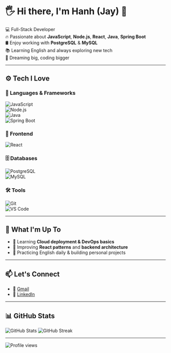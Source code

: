 # 🖐️ Hi there, I'm Hanh (Jay) 👋

<!-- **hanh-dev/hanh-dev** is a ✨ _special_ ✨ repository because its `README.md` (this file) appears on your GitHub profile. -->

💻 Full-Stack Developer  
🔥 Passionate about **JavaScript**, **Node.js**, **React**, **Java**, **Spring Boot**  
🛢️ Enjoy working with **PostgreSQL** & **MySQL**  
📚 Learning English and always exploring new tech  
🌱 Dreaming big, coding bigger

---

## ⚙️ Tech I Love

### 🎯 Languages & Frameworks  
![JavaScript](https://skillicons.dev/icons?i=js)  
![Node.js](https://skillicons.dev/icons?i=nodejs)  
![Java](https://skillicons.dev/icons?i=java)  
![Spring Boot](https://skillicons.dev/icons?i=spring)

### 🧩 Frontend  
![React](https://skillicons.dev/icons?i=react)

### 🗄️ Databases  
![PostgreSQL](https://skillicons.dev/icons?i=postgres)  
![MySQL](https://skillicons.dev/icons?i=mysql)

### 🛠️ Tools  
![Git](https://skillicons.dev/icons?i=git)  
![VS Code](https://skillicons.dev/icons?i=vscode)

---

## 🚀 What I'm Up To

- 🌱 Learning **Cloud deployment & DevOps basics**
- 🧠 Improving **React patterns** and **backend architecture**
- 📖 Practicing English daily & building personal projects

---

## 📫 Let's Connect

- 📧 [Gmail](mailto:your.email@gmail.com)  
- 💼 [LinkedIn](https://linkedin.com/in/ho-van-hanh-4a9b63336)

---

## 📊 GitHub Stats

![GitHub Stats](https://github-readme-stats.vercel.app/api?username=hanh-dev&show_icons=true&theme=radical&hide_title=true)
![GitHub Streak](https://github-readme-streak-stats.herokuapp.com/?user=hanh-dev&theme=radical)

---

![Profile views](https://komarev.com/ghpvc/?username=hanh-dev&color=orange)
